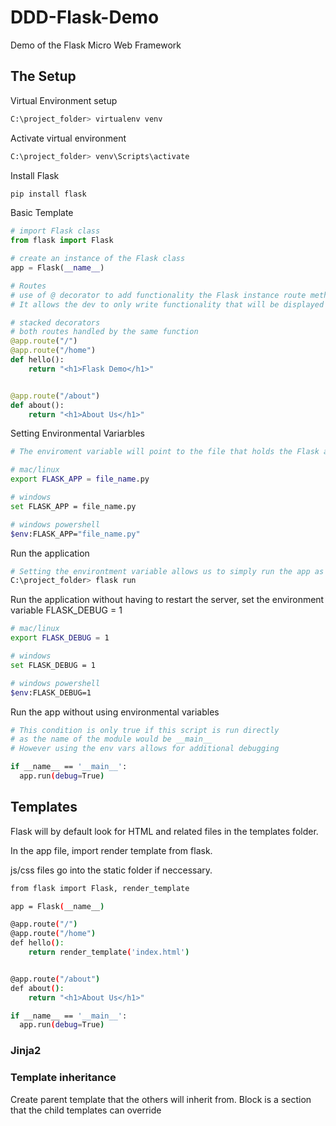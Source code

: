 # DDD-Flask-Demo

Demo of the Flask Micro Web Framework

## The Setup

Virtual Environment setup

```bash
C:\project_folder> virtualenv venv
```

Activate virtual environment

```bash
C:\project_folder> venv\Scripts\activate
```

Install Flask

```bash
pip install flask
```

Basic Template

```py
# import Flask class
from flask import Flask

# create an instance of the Flask class
app = Flask(__name__)

# Routes
# use of @ decorator to add functionality the Flask instance route method
# It allows the dev to only write functionality that will be displayed

# stacked decorators
# both routes handled by the same function
@app.route("/")
@app.route("/home")
def hello():
    return "<h1>Flask Demo</h1>"


@app.route("/about")
def about():
    return "<h1>About Us</h1>"
```

Setting Environmental Variarbles

```bash
# The enviroment variable will point to the file that holds the Flask application

# mac/linux
export FLASK_APP = file_name.py

# windows
set FLASK_APP = file_name.py

# windows powershell
$env:FLASK_APP="file_name.py"
```

Run the application

```bash
# Setting the environtment variable allows us to simply run the app as follows
C:\project_folder> flask run
```

Run the application without having to restart the server, set the environment variable FLASK_DEBUG = 1

```bash
# mac/linux
export FLASK_DEBUG = 1

# windows
set FLASK_DEBUG = 1

# windows powershell
$env:FLASK_DEBUG=1
```

Run the app without using environmental variables

```bash
# This condition is only true if this script is run directly
# as the name of the module would be __main__
# However using the env vars allows for additional debugging

if __name__ == '__main__':
  app.run(debug=True)
```

## Templates

Flask will by default look for HTML and related files in the templates folder.

In the app file, import render template from flask.

js/css files go into the static folder if neccessary.

```bash
from flask import Flask, render_template

app = Flask(__name__)

@app.route("/")
@app.route("/home")
def hello():
    return render_template('index.html')


@app.route("/about")
def about():
    return "<h1>About Us</h1>"

if __name__ == '__main__':
  app.run(debug=True)
```

### Jinja2

### Template inheritance

Create parent template that the others will inherit from.
Block is a section that the child templates can override
